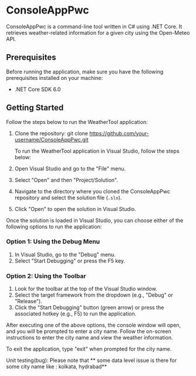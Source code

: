 
# ConsoleAppPwc

ConsoleAppPwc is a command-line tool written in C# using .NET Core. It retrieves weather-related information for a given city using the Open-Meteo API.

## Prerequisites

Before running the application, make sure you have the following prerequisites installed on your machine:

- .NET Core SDK 6.0 

## Getting Started

Follow the steps below to run the WeatherTool application:

1. Clone the repository:
   git clone https://github.com/your-username/ConsoleAppPwc.git


   To run the WeatherTool application in Visual Studio, follow the steps below:

1. Open Visual Studio and go to the "File" menu.
2. Select "Open" and then "Project/Solution".
3. Navigate to the directory where you cloned the ConsoleAppPwc repository and select the solution file (`.sln`).
4. Click "Open" to open the solution in Visual Studio.

Once the solution is loaded in Visual Studio, you can choose either of the following options to run the application:

### Option 1: Using the Debug Menu

1. In Visual Studio, go to the "Debug" menu.
2. Select "Start Debugging" or press the F5 key.

### Option 2: Using the Toolbar

1. Look for the toolbar at the top of the Visual Studio window.
2. Select the target framework from the dropdown (e.g., "Debug" or "Release").
3. Click the "Start Debugging" button (green arrow) or press the associated hotkey (e.g., F5) to run the application.

After executing one of the above options, the console window will open, and you will be prompted to enter a city name. Follow the on-screen instructions to enter the city name and view the weather information.

To exit the application, type "exit" when prompted for the city name.

Unit testing(bug):
Please note that ** some data level issue is there for some city name like : kolkata, hydrabad**
